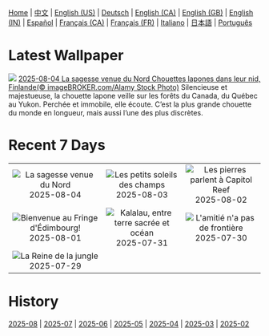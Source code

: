 [Home](../README.md) | [中文](zh-CN.md) | [English (US)](en-US.md) | [Deutsch](de-DE.md) | [English (CA)](en-CA.md) | [English (GB)](en-GB.md) | [English (IN)](en-IN.md) | [Español](es-ES.md) | [Français (CA)](fr-CA.md) | [Français (FR)](fr-FR.md) | [Italiano](it-IT.md) | [日本語](ja-JP.md) | [Português](pt-BR.md)

# Latest Wallpaper
![](https://www.bing.com/th?id=OHR.LaplandOwl_FR-CA0987806680_UHD.jpg)
[2025-08-04 La sagesse venue du Nord Chouettes lapones dans leur nid, Finlande(© imageBROKER.com/Alamy Stock Photo)](https://www.bing.com/th?id=OHR.LaplandOwl_FR-CA0987806680_UHD.jpg)
Silencieuse et majestueuse, la chouette lapone veille sur les forêts du Canada, du Québec au Yukon. Perchée et immobile, elle écoute. C’est la plus grande chouette du monde en longueur, mais aussi l’une des plus discrètes.

# Recent 7 Days
|  |  |  |
|:---:|:---:|:---:|
| ![](https://www.bing.com/th?id=OHR.LaplandOwl_FR-CA0987806680_400x240.jpg "La sagesse venue du Nord") 2025-08-04 | ![](https://www.bing.com/th?id=OHR.HappySunflower_FR-CA2344736819_400x240.jpg "Les petits soleils des champs") 2025-08-03 | ![](https://www.bing.com/th?id=OHR.FruitaPetroglyphs_FR-CA1725199381_400x240.jpg "Les pierres parlent à Capitol Reef") 2025-08-02 |
| ![](https://www.bing.com/th?id=OHR.EdinburghFringe_FR-CA9015362878_400x240.jpg "Bienvenue au Fringe d'Édimbourg!") 2025-08-01 | ![](https://www.bing.com/th?id=OHR.NaPaliKauai_FR-CA8816000360_400x240.jpg "Kalalau, entre terre sacrée et océan") 2025-07-31 | ![](https://www.bing.com/th?id=OHR.SaypeDubai_FR-CA7685243127_400x240.jpg "L'amitié n'a pas de frontière") 2025-07-30 |
| ![](https://www.bing.com/th?id=OHR.TigerDay_FR-CA7359763781_400x240.jpg "La Reine de la jungle") 2025-07-29 |  |  |

# History
[2025-08](../archives/wallpaper/fr-CA/w_2025_08.md) | [2025-07](../archives/wallpaper/fr-CA/w_2025_07.md) | [2025-06](../archives/wallpaper/fr-CA/w_2025_06.md) | [2025-05](../archives/wallpaper/fr-CA/w_2025_05.md) | [2025-04](../archives/wallpaper/fr-CA/w_2025_04.md) | [2025-03](../archives/wallpaper/fr-CA/w_2025_03.md) | [2025-02](../archives/wallpaper/fr-CA/w_2025_02.md)
